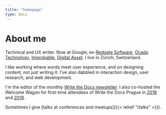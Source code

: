 ```yaml
---
title: "homepage"
type: docs
---
```


# About me

Technical and UX writer. Now at Google; ex-[Redgate Software](http://www.red-gate.com/), [Ocado Technology](http://www.ocadotechnology.com/), [Improbable](https://improbable.io), [Digital Asset](http://digitalasset.com). I live in Zürich, Switzerland.

I like working where words meet user experience, and on designing content, not just writing it. I've also dabbled in interaction design, user research, and web development.

I'm the editor of the monthly [Write the Docs newsletter](http://www.writethedocs.org/newsletter/). I also co-hosted the Welcome Wagon for first-time attendees of Write the Docs Prague in [2018](http://www.writethedocs.org/conf/prague/2018/) and [2019](https://www.writethedocs.org/conf/prague/2019/).

Sometimes I give [talks at conferences and meetups]({{< relref "/talks" >}}).
